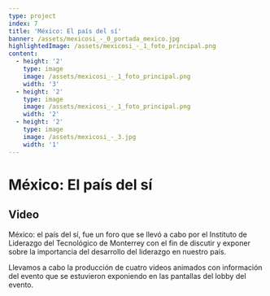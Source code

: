 ```yaml
---
type: project
index: 7
title: 'México: El país del sí'
banner: /assets/mexicosi_-_0_portada_mexico.jpg
highlightedImage: /assets/mexicosi_-_1_foto_principal.png
content:
  - height: '2'
    type: image
    image: /assets/mexicosi_-_1_foto_principal.png
    width: '3'
  - height: '2'
    type: image
    image: /assets/mexicosi_-_1_foto_principal.png
    width: '2'
  - height: '2'
    type: image
    image: /assets/mexicosi_-_3.jpg
    width: '1'
---
```

# México: El país del sí

## Video

México: el país del sí, fue un foro que se llevó a cabo por el Instituto de Liderazgo del Tecnológico de Monterrey con el fin de discutir y exponer sobre la importancia del desarrollo del liderazgo en nuestro país.

Llevamos a cabo la producción de cuatro videos animados con información del evento que se estuvieron exponiendo en las pantallas del lobby del evento.
